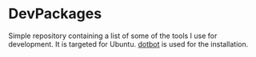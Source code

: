 # DevPackages

Simple repository containing a list of some of the tools I use for development.
It is targeted for Ubuntu.
[dotbot](https://github.com/anishathalye/dotbot) is used for the installation.
